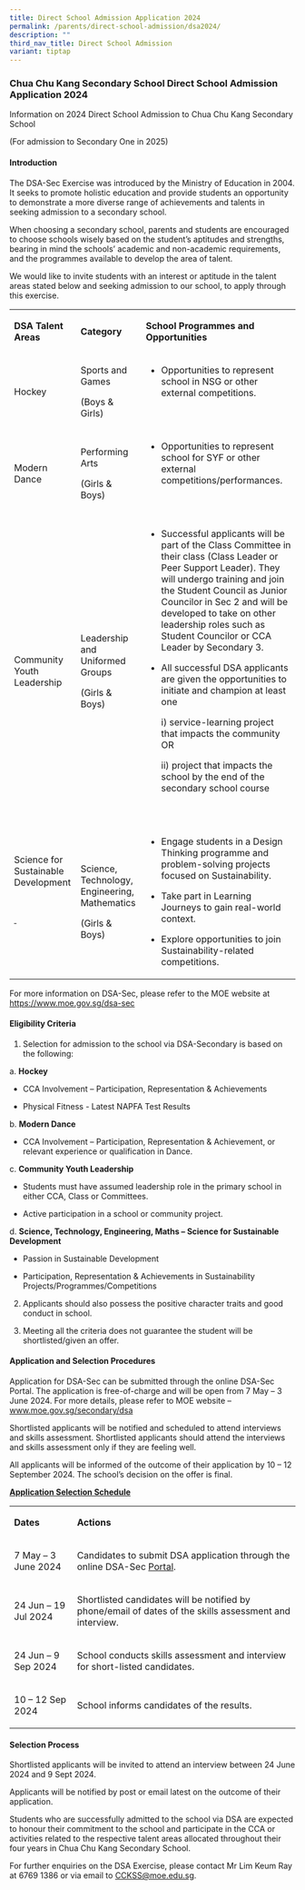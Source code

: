 ```yaml
---
title: Direct School Admission Application 2024
permalink: /parents/direct-school-admission/dsa2024/
description: ""
third_nav_title: Direct School Admission
variant: tiptap
---
```

<h3>Chua Chu Kang Secondary School Direct School Admission Application 2024</h3>
<p>Information on 2024 Direct School Admission to Chua Chu Kang Secondary
School&nbsp;</p>
<p>(For admission to Secondary One in 2025)</p>
<p></p>
<h4><strong>Introduction</strong></h4>
<p>The DSA-Sec Exercise was introduced by the Ministry of Education in 2004.
It seeks to promote holistic education and provide students an opportunity
to demonstrate a more diverse range of achievements and talents in seeking
admission to a secondary school.</p>
<p>When choosing a secondary school, parents and students are encouraged
to choose schools wisely based on the student’s aptitudes and strengths,
bearing in mind the schools’ academic and non-academic requirements, and
the programmes available to develop the area of talent.</p>
<p>We would like to invite students with an interest or aptitude in the talent
areas stated below and seeking admission to our school, to apply through
this exercise.</p>
<table style="minWidth: 75px">
<colgroup>
<col>
<col>
<col>
</colgroup>
<tbody>
<tr>
<td rowspan="1" colspan="1">
<p><strong>DSA Talent Areas</strong>
</p>
</td>
<td rowspan="1" colspan="1">
<p><strong>Category</strong>
</p>
</td>
<td rowspan="1" colspan="1">
<p><strong>School Programmes and Opportunities</strong>
</p>
</td>
</tr>
<tr>
<td rowspan="1" colspan="1">
<p>Hockey</p>
</td>
<td rowspan="1" colspan="1">
<p>Sports and Games</p>
<p>(Boys &amp; Girls)</p>
</td>
<td rowspan="1" colspan="1">
<ul data-tight="true" class="tight">
<li>
<p>Opportunities to represent school in NSG or other external competitions.</p>
</li>
</ul>
<p>&nbsp;</p>
</td>
</tr>
<tr>
<td rowspan="1" colspan="1">
<p>Modern Dance</p>
</td>
<td rowspan="1" colspan="1">
<p>Performing Arts</p>
<p>(Girls &amp; Boys)</p>
</td>
<td rowspan="1" colspan="1">
<ul data-tight="true" class="tight">
<li>
<p>Opportunities to represent school for SYF or other external competitions/performances.</p>
</li>
</ul>
<p>&nbsp;</p>
</td>
</tr>
<tr>
<td rowspan="1" colspan="1">
<p>Community Youth Leadership</p>
</td>
<td rowspan="1" colspan="1">
<p>Leadership and Uniformed Groups</p>
<p>(Girls &amp; Boys)</p>
</td>
<td rowspan="1" colspan="1">
<ul data-tight="true" class="tight">
<li>
<p>Successful applicants will be part of the Class Committee in their class
(Class Leader or Peer Support Leader). They will undergo training and join
the Student Council as Junior Councilor in Sec 2 and will be developed
to take on other leadership roles such as Student Councilor or CCA Leader
by Secondary 3.&nbsp;</p>
</li>
<li>
<p>All successful DSA applicants are given the opportunities to initiate
and champion at least one</p>
<p>i) service-learning project that impacts the community OR</p>
<p>ii) project that impacts the school&nbsp;by the end of the secondary school
course</p>
</li>
</ul>
<p>&nbsp;</p>
</td>
</tr>
<tr>
<td rowspan="1" colspan="1">
<p>Science for Sustainable Development</p>
<p>&nbsp;</p>
<p><s>&nbsp;</s>
</p>
<p>&nbsp;</p>
</td>
<td rowspan="1" colspan="1">
<p>Science, Technology, Engineering, Mathematics</p>
<p>(Girls &amp; Boys)</p>
</td>
<td rowspan="1" colspan="1">
<ul data-tight="true" class="tight">
<li>
<p>Engage students in a Design Thinking programme and problem-solving projects
focused on Sustainability.</p>
</li>
<li>
<p>Take part in Learning Journeys to gain real-world context.</p>
</li>
<li>
<p>Explore opportunities to join Sustainability-related competitions.</p>
</li>
</ul>
</td>
</tr>
</tbody>
</table>
<p></p>
<p>For more information on DSA-Sec, please refer to the MOE website at
<a href="https://www.moe.gov.sg/dsa-sec" rel="noopener noreferrer nofollow" target="_blank">https://www.moe.gov.sg/dsa-sec</a>
</p>
<p></p>
<h4><strong>Eligibility Criteria</strong></h4>
<ol data-tight="true" class="tight">
<li>
<p>Selection for admission to the school via DSA-Secondary is based on the
following:</p>
</li>
</ol>
<p>a. <strong>Hockey</strong>
</p>
<ul data-tight="true" class="tight">
<li>
<p>CCA Involvement – Participation, Representation &amp; Achievements</p>
</li>
<li>
<p>Physical Fitness - Latest NAPFA Test Results</p>
</li>
</ul>
<p>b. <strong>Modern Dance</strong>
</p>
<ul data-tight="true" class="tight">
<li>
<p>CCA Involvement – Participation, Representation &amp; Achievement, or
relevant experience or qualification in Dance.</p>
</li>
</ul>
<p>c. <strong>Community Youth Leadership</strong>
</p>
<ul data-tight="true" class="tight">
<li>
<p>Students must have assumed leadership role in the primary school in either
CCA, Class or Committees.</p>
</li>
<li>
<p>Active participation in a school or community project.</p>
</li>
</ul>
<p>d. <strong>Science, Technology, Engineering, Maths – Science for Sustainable Development</strong>
</p>
<ul data-tight="true" class="tight">
<li>
<p>Passion in Sustainable Development</p>
</li>
<li>
<p>Participation, Representation &amp; Achievements in Sustainability Projects/Programmes/Competitions</p>
<p></p>
</li>
</ul>
<ol start="2" data-tight="true" class="tight">
<li>
<p>Applicants should also possess the positive character traits and good
conduct in school.</p>
</li>
<li>
<p>Meeting all the criteria does not guarantee the student will be shortlisted/given
an offer.</p>
</li>
</ol>
<p></p>
<h4>Application and Selection Procedures</h4>
<p>Application for DSA-Sec can be submitted through the online DSA-Sec Portal.
The application is free-of-charge and will be open from 7 May – 3 June
2024. For more details, please refer to MOE website – <a href="https://www.moe.gov.sg/secondary/dsa" rel="noopener noreferrer nofollow" target="_blank">www.moe.gov.sg/secondary/dsa</a>
</p>
<p>Shortlisted applicants will be notified and scheduled to attend interviews
and skills assessment. Shortlisted applicants should attend the interviews
and skills assessment only if they are feeling well.</p>
<p>All applicants will be informed of the outcome of their application by
10 – 12 September 2024. The school’s decision on the offer is final.</p>
<p><strong><u>Application Selection Schedule</u></strong>
</p>
<table style="minWidth: 50px">
<colgroup>
<col>
<col>
</colgroup>
<tbody>
<tr>
<td rowspan="1" colspan="1">
<p><strong>Dates</strong>
</p>
</td>
<td rowspan="1" colspan="1">
<p><strong>Actions</strong>
</p>
</td>
</tr>
<tr>
<td rowspan="1" colspan="1">
<p>7 May – 3 June 2024</p>
</td>
<td rowspan="1" colspan="1">
<p>Candidates to submit DSA application through the online DSA-Sec <a href="https://go.gov.sg/apply-dsa-sec" rel="noopener noreferrer nofollow" target="_blank">Portal</a>.</p>
</td>
</tr>
<tr>
<td rowspan="1" colspan="1">
<p>24 Jun – 19 Jul 2024</p>
</td>
<td rowspan="1" colspan="1">
<p>Shortlisted candidates will be notified by phone/email of dates of the
skills assessment and interview.</p>
</td>
</tr>
<tr>
<td rowspan="1" colspan="1">
<p>24 Jun – 9 Sep 2024</p>
</td>
<td rowspan="1" colspan="1">
<p>School conducts skills assessment and interview for short-listed candidates.</p>
</td>
</tr>
<tr>
<td rowspan="1" colspan="1">
<p>10 – 12 Sep 2024</p>
</td>
<td rowspan="1" colspan="1">
<p>School informs candidates of the results.</p>
</td>
</tr>
</tbody>
</table>
<p></p>
<h4>Selection Process</h4>
<p>Shortlisted applicants will be invited to attend an interview between
24 June 2024 and 9 Sept 2024.</p>
<p>Applicants will be notified by post or email latest on the outcome of
their application.</p>
<p>Students who are successfully admitted to the school via DSA are expected
to honour their commitment to the school and participate in the CCA or
activities related to the respective talent areas allocated throughout
their four years in Chua Chu Kang Secondary School.</p>
<p>For further enquiries on the DSA Exercise, please contact Mr Lim Keum
Ray at 6769 1386 or via email to <a href="mailto:CCKSS@moe.edu.sg" rel="noopener noreferrer nofollow" target="_blank">CCKSS@moe.edu.sg</a>.</p>
<p></p>
<p></p>
<p></p>
<p></p>
<p></p>
<p></p>
<p></p>
<p></p>
<p></p>
<p></p>
<p></p>
<p></p>
<p></p>
<p></p>
<p></p>
<p></p>
<p></p>
<p></p>